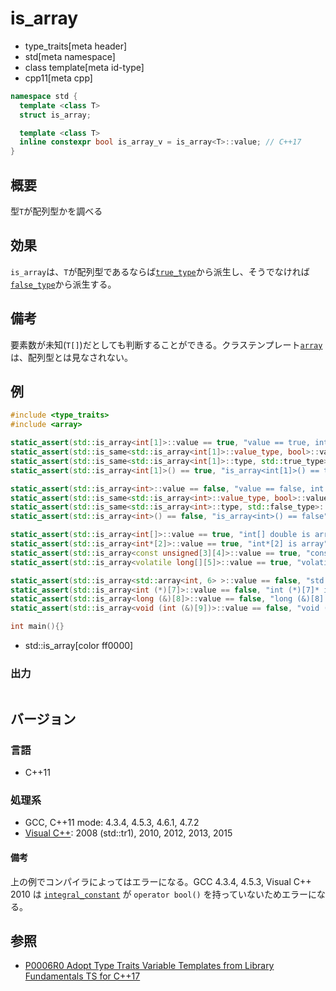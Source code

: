 # is_array
* type_traits[meta header]
* std[meta namespace]
* class template[meta id-type]
* cpp11[meta cpp]

```cpp
namespace std {
  template <class T>
  struct is_array;

  template <class T>
  inline constexpr bool is_array_v = is_array<T>::value; // C++17
}
```

## 概要
型`T`が配列型かを調べる


## 効果
`is_array`は、`T`が配列型であるならば[`true_type`](true_type.md)から派生し、そうでなければ[`false_type`](false_type.md)から派生する。


## 備考
要素数が未知(`T[]`)だとしても判断することができる。クラステンプレート[`array`](/reference/array/array.md)は、配列型とは見なされない。


## 例
```cpp example
#include <type_traits>
#include <array>

static_assert(std::is_array<int[1]>::value == true, "value == true, int[1] is array");
static_assert(std::is_same<std::is_array<int[1]>::value_type, bool>::value, "value_type == bool");
static_assert(std::is_same<std::is_array<int[1]>::type, std::true_type>::value, "type == true_type");
static_assert(std::is_array<int[1]>() == true, "is_array<int[1]>() == true");

static_assert(std::is_array<int>::value == false, "value == false, int is not array");
static_assert(std::is_same<std::is_array<int>::value_type, bool>::value, "value_type == bool");
static_assert(std::is_same<std::is_array<int>::type, std::false_type>::value, "type == false_type");
static_assert(std::is_array<int>() == false, "is_array<int>() == false");

static_assert(std::is_array<int[]>::value == true, "int[] double is array");
static_assert(std::is_array<int*[2]>::value == true, "int*[2] is array");
static_assert(std::is_array<const unsigned[3][4]>::value == true, "const unsigned[3][4] is array");
static_assert(std::is_array<volatile long[][5]>::value == true, "volatile long[][5] is array");

static_assert(std::is_array<std::array<int, 6> >::value == false, "std::array<int, 6> is not array");
static_assert(std::is_array<int (*)[7]>::value == false, "int (*)[7]* is not array");
static_assert(std::is_array<long (&)[8]>::value == false, "long (&)[8] is not array");
static_assert(std::is_array<void (int (&)[9])>::value == false, "void (int (&)[9]) is not array");

int main(){}
```
* std::is_array[color ff0000]

### 出力
```
```

## バージョン
### 言語
- C++11

### 処理系
- GCC, C++11 mode: 4.3.4, 4.5.3, 4.6.1, 4.7.2
- [Visual C++](/implementation.md#visual_cpp): 2008 (std::tr1), 2010, 2012, 2013, 2015

#### 備考
上の例でコンパイラによってはエラーになる。GCC 4.3.4, 4.5.3, Visual C++ 2010 は [`integral_constant`](integral_constant.md) が `operator bool()` を持っていないためエラーになる。


## 参照
- [P0006R0 Adopt Type Traits Variable Templates from Library Fundamentals TS for C++17](http://www.open-std.org/jtc1/sc22/wg21/docs/papers/2015/p0006r0.html)
